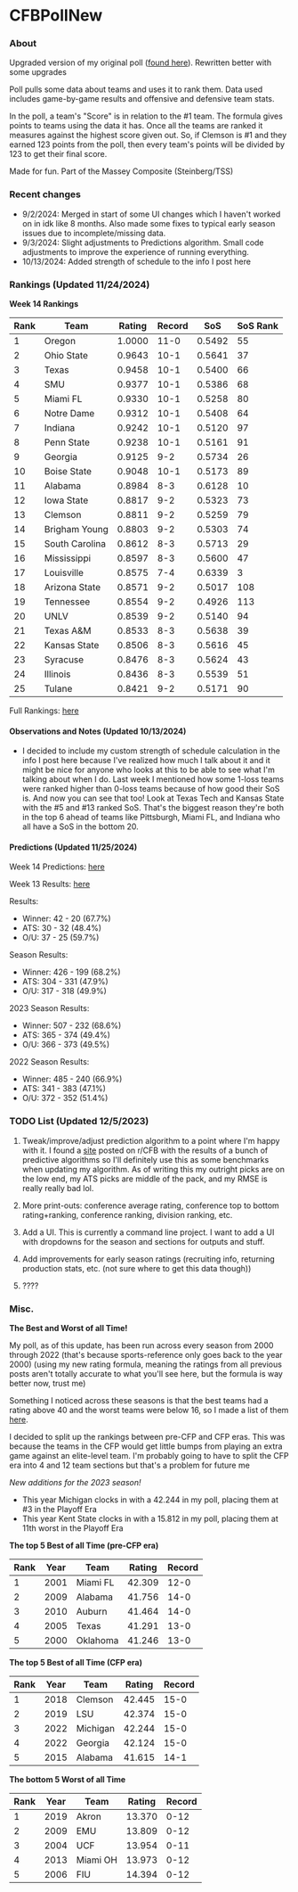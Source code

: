 # CFBPollNew

### About

Upgraded version of my original poll ([found here](https://github.com/taylorleprechaun/CFBPoll)).  Rewritten better with some upgrades

Poll pulls some data about teams and uses it to rank them.  Data used includes game-by-game results and offensive and defensive team stats.

In the poll, a team's "Score" is in relation to the #1 team.  The formula gives points to teams using the data it has.  Once all the teams are ranked it measures against the highest score given out.  So, if Clemson is #1 and they earned 123 points from the poll, then every team's points will be divided by 123 to get their final score.

Made for fun.  Part of the Massey Composite (Steinberg/TSS)

### Recent changes

* 9/2/2024: Merged in start of some UI changes which I haven't worked on in idk like 8 months. Also made some fixes to typical early season issues due to incomplete/missing data.
* 9/3/2024: Slight adjustments to Predictions algorithm. Small code adjustments to improve the experience of running everything.
* 10/13/2024: Added strength of schedule to the info I post here

### Rankings (Updated 11/24/2024)

**Week 14 Rankings**

Rank | Team | Rating | Record | SoS | SoS Rank
---|---|---|---|---|---
1 | Oregon | 1.0000 | 11-0 | 0.5492 | 55
2 | Ohio State | 0.9643 | 10-1 | 0.5641 | 37
3 | Texas | 0.9458 | 10-1 | 0.5400 | 66
4 | SMU | 0.9377 | 10-1 | 0.5386 | 68
5 | Miami FL | 0.9330 | 10-1 | 0.5258 | 80
6 | Notre Dame | 0.9312 | 10-1 | 0.5408 | 64
7 | Indiana | 0.9242 | 10-1 | 0.5120 | 97
8 | Penn State | 0.9238 | 10-1 | 0.5161 | 91
9 | Georgia | 0.9125 | 9-2 | 0.5734 | 26
10 | Boise State | 0.9048 | 10-1 | 0.5173 | 89
11 | Alabama | 0.8984 | 8-3 | 0.6128 | 10
12 | Iowa State | 0.8817 | 9-2 | 0.5323 | 73
13 | Clemson | 0.8811 | 9-2 | 0.5259 | 79
14 | Brigham Young | 0.8803 | 9-2 | 0.5303 | 74
15 | South Carolina | 0.8612 | 8-3 | 0.5713 | 29
16 | Mississippi | 0.8597 | 8-3 | 0.5600 | 47
17 | Louisville | 0.8575 | 7-4 | 0.6339 | 3
18 | Arizona State | 0.8571 | 9-2 | 0.5017 | 108
19 | Tennessee | 0.8554 | 9-2 | 0.4926 | 113
20 | UNLV | 0.8539 | 9-2 | 0.5140 | 94
21 | Texas A&M | 0.8533 | 8-3 | 0.5638 | 39
22 | Kansas State | 0.8506 | 8-3 | 0.5616 | 45
23 | Syracuse | 0.8476 | 8-3 | 0.5624 | 43
24 | Illinois | 0.8436 | 8-3 | 0.5539 | 51
25 | Tulane | 0.8421 | 9-2 | 0.5171 | 90

Full Rankings: [here](https://github.com/taylorleprechaun/CFBPollNew/blob/main/CFBPoll/PreviousPolls/2024/2024-Week%2014.md)

#### Observations and Notes (Updated 10/13/2024)

* I decided to include my custom strength of schedule calculation in the info I post here because I've realized how much I talk about it and it might be nice for anyone who looks at this to be able to see what I'm talking about when I do. Last week I mentioned how some 1-loss teams were ranked higher than 0-loss teams because of how good their SoS is. And now you can see that too! Look at Texas Tech and Kansas State with the #5 and #13 ranked SoS. That's the biggest reason they're both in the top 6 ahead of teams like Pittsburgh, Miami FL, and Indiana who all have a SoS in the bottom 20.

#### Predictions (Updated 11/25/2024)

Week 14 Predictions: [here](https://github.com/taylorleprechaun/CFBPollNew/blob/main/CFBPoll/PreviousPolls/2024/Predictions/2024-Week%2014.md)

Week 13 Results: [here](https://github.com/taylorleprechaun/CFBPollNew/blob/main/CFBPoll/PreviousPolls/2024/Predictions/2024-Week%2013.md)

Results:
* Winner: 42 - 20 (67.7%)
* ATS: 30 - 32 (48.4%)
* O/U: 37 - 25 (59.7%)

Season Results:
* Winner: 426 - 199 (68.2%)
* ATS: 304 - 331 (47.9%)
* O/U: 317 - 318 (49.9%)

2023 Season Results:
* Winner: 507 - 232 (68.6%)
* ATS: 365 - 374 (49.4%)
* O/U: 366 - 373 (49.5%)

2022 Season Results:
* Winner: 485 - 240 (66.9%)
* ATS: 341 - 383 (47.1%)
* O/U: 372 - 352 (51.4%)

### TODO List (Updated 12/5/2023)

1. Tweak/improve/adjust prediction algorithm to a point where I'm happy with it. I found a [site](https://www.thepredictiontracker.com/ncaaresults.php) posted on r/CFB with the results of a bunch of predictive algorithms so I'll definitely use this as some benchmarks when updating my algorithm. As of writing this my outright picks are on the low end, my ATS picks are middle of the pack, and my RMSE is really really bad lol.

2. More print-outs: conference average rating, conference top to bottom rating+ranking, conference ranking, division ranking, etc.

3. Add a UI.  This is currently a command line project.  I want to add a UI with dropdowns for the season and sections for outputs and stuff.
	
4. Add improvements for early season ratings (recruiting info, returning production stats, etc. (not sure where to get this data though))

5. ????

### Misc.

**The Best and Worst of all Time!**

My poll, as of this update, has been run across every season from 2000 through 2022 (that's because sports-reference only goes back to the year 2000) (using my new rating formula, meaning the ratings from all previous posts aren't totally accurate to what you'll see here, but the formula is way better now, trust me)

Something I noticed across these seasons is that the best teams had a rating above 40 and the worst teams were below 16, so I made a list of them [here]( https://github.com/taylorleprechaun/CFBPollNew/blob/main/CFBPoll/Resources/BOAT%20and%20WOAT.xlsx).

I decided to split up the rankings between pre-CFP and CFP eras.  This was because the teams in the CFP would get little bumps from playing an extra game against an elite-level team.
I'm probably going to have to split the CFP era into 4 and 12 team sections but that's a problem for future me

*New additions for the 2023 season!*

* This year Michigan clocks in with a 42.244 in my poll, placing them at #3 in the Playoff Era
* This year Kent State clocks in with a 15.812 in my poll, placing them at 11th worst in the Playoff Era

**The top 5 Best of all Time (pre-CFP era)**

Rank | Year | Team | Rating | Record
---|---|---|---|---
1 | 2001 | Miami FL | 42.309 | 12-0
2 | 2009 | Alabama | 41.756 | 14-0
3 | 2010 | Auburn | 41.464 | 14-0
4 | 2005 | Texas | 41.291 | 13-0
5 | 2000 | Oklahoma | 41.246 | 13-0

**The top 5 Best of all Time (CFP era)**

Rank | Year | Team | Rating | Record
---|---|---|---|---
1 | 2018 | Clemson | 42.445 | 15-0
2 | 2019 | LSU | 42.374 | 15-0
3 | 2022 | Michigan | 42.244 | 15-0
4 | 2022 | Georgia | 42.124 | 15-0
5 | 2015 | Alabama | 41.615 | 14-1

**The bottom 5 Worst of all Time**

Rank | Year | Team | Rating | Record
---|---|---|---|---
1 | 2019 | Akron | 13.370 | 0-12
2 | 2009 | EMU | 13.809 | 0-12
3 | 2004 | UCF | 13.954 | 0-11
4 | 2013 | Miami OH | 13.973 | 0-12
5 | 2006 | FIU | 14.394 | 0-12
